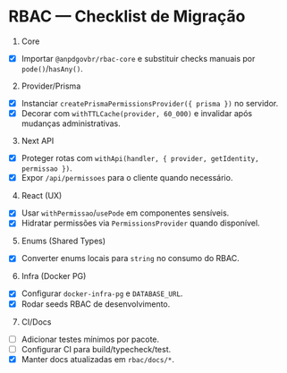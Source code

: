# RBAC — Checklist de Migração

1) Core
- [x] Importar `@anpdgovbr/rbac-core` e substituir checks manuais por `pode()`/`hasAny()`.

2) Provider/Prisma
- [x] Instanciar `createPrismaPermissionsProvider({ prisma })` no servidor.
- [x] Decorar com `withTTLCache(provider, 60_000)` e invalidar após mudanças administrativas.

3) Next API
- [x] Proteger rotas com `withApi(handler, { provider, getIdentity, permissao })`.
- [x] Expor `/api/permissoes` para o cliente quando necessário.

4) React (UX)
- [x] Usar `withPermissao`/`usePode` em componentes sensíveis.
- [x] Hidratar permissões via `PermissionsProvider` quando disponível.

5) Enums (Shared Types)
- [x] Converter enums locais para `string` no consumo do RBAC.

6) Infra (Docker PG)
- [x] Configurar `docker-infra-pg` e `DATABASE_URL`.
- [x] Rodar seeds RBAC de desenvolvimento.

7) CI/Docs
- [ ] Adicionar testes mínimos por pacote.
- [ ] Configurar CI para build/typecheck/test.
- [x] Manter docs atualizadas em `rbac/docs/*`.
